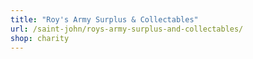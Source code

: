```yaml
---
title: "Roy's Army Surplus & Collectables"
url: /saint-john/roys-army-surplus-and-collectables/
shop: charity
---
```

